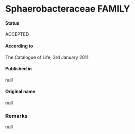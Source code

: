 Sphaerobacteraceae FAMILY
=======

#### Status
ACCEPTED

#### According to
The Catalogue of Life, 3rd January 2011

#### Published in
null

#### Original name
null

### Remarks
null